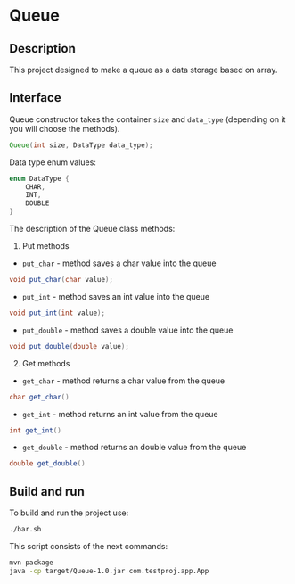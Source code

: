 # Queue

## Description

This project designed to make a queue as a data storage based on array.

## Interface

Queue constructor takes the container `size` and `data_type`  (depending on it you will choose the methods).  

```java
Queue(int size, DataType data_type);
```

Data type enum values:

```java
enum DataType {
    CHAR,
    INT,
    DOUBLE
}
```

The description of the Queue class methods:

1. Put methods

+ `put_char` - method saves a char value into the queue  

```java
void put_char(char value);
```
 + `put_int` - method saves an int value into the queue  

```java
void put_int(int value);
```
 + `put_double` - method saves a double value into the queue  

```java
void put_double(double value);
```
2. Get methods
+ `get_char` - method returns a char value from the queue  

```java
char get_char()
```
+  `get_int` - method returns an int value from the queue  

```java
int get_int()
```
+  `get_double` - method returns an double value from the queue  

```java
double get_double()
```

## Build and run

To build and run the project use:
```bash
./bar.sh
```

This script consists of the next commands:

```bash
mvn package
java -cp target/Queue-1.0.jar com.testproj.app.App
```
